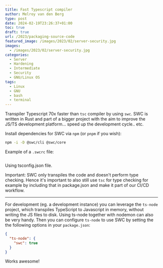 ```yaml
---
title: Fast Typescript compiler
author: Melroy van den Berg
type: post
date: 2024-02-19T23:26:37+01:00
toc: true
draft: true
url: /2023/packaging-source-code
featured_image: /images/2023/02/server-security.jpg
images:
  - /images/2023/02/server-security.jpg
categories:
  - Server
  - Hardening
  - Intermediate
  - Security
  - GNU/Linux OS
tags:
  - Linux
  - GNU
  - bash
  - terminal
---
```


Transpiler Typescript 70x faster than `tsc` compiler by using `swc`. SWC is written in Rust and part of a bigger project with the aim to improve the JS/TS development platform... speed up the development cycle.. etc.

Install dependencies for SWC via `npm` (or `pnpm` if you wish):

```sh
npm -i -D @swc/cli @swc/core
```

Example of a `.swcrc` file:

```

```

Using tsconfig.json file.

Important: SWC only transpiles the code and doesn't perform type checking. Hence it's important to also still use `tsc` for type checking for example by including that in package.json and make it part of our CI/CD workflow.

---

For development (eg. a development instance) you can leverage the `ts-node` project, which transpiles TypeScript to Javascript in memory, without writing the JS files to disk. Using ts-node together with nodemon can also be very handy. Then you can configure `ts-node` to use SWC by setting the the following options in your `package.json`:

```json
{
  "ts-node": {
    "swc": true
  }
}
```

Works awesome!

